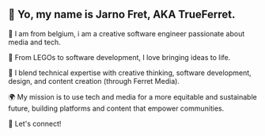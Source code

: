 ## 👋 Yo, my name is Jarno Fret, AKA TrueFerret.

💙 I am from belgium, i am a creative software engineer passionate about media and tech.

🎨 From LEGOs to software development, I love bringing ideas to life.

🤔 I blend technical expertise with creative thinking, software development, design, and content creation (through Ferret Media).

🌍 My mission is to use tech and media for a more equitable and sustainable future, building platforms and content that empower communities.

🫶 Let's connect!

